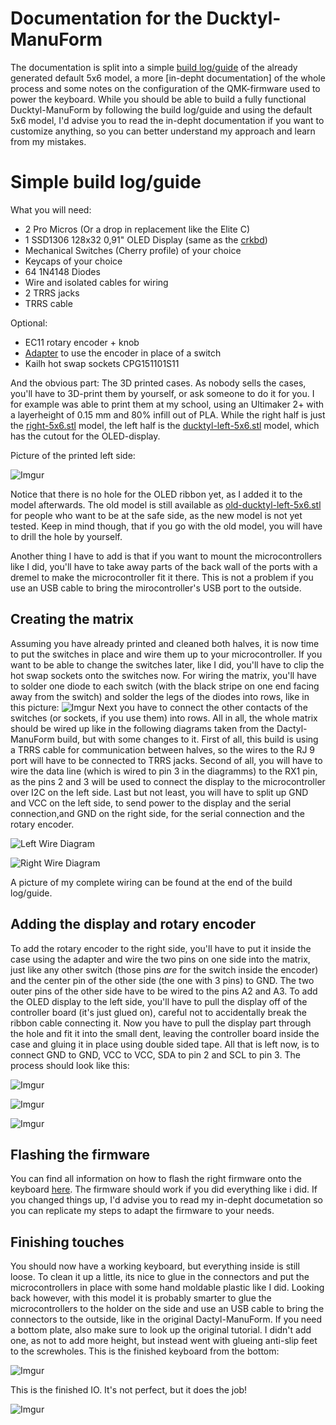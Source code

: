 # Documentation for the Ducktyl-ManuForm

The documentation is split into a simple [build log/guide](https://github.com/OutstandingOof/ducktyl-manuform/blob/master/ducktyl/README.md#simple-build-log) of the already generated default 5x6 model, a more [in-depht documentation] of the whole process and some notes on the configuration of the QMK-firmware used to power the keyboard.
While you should be able to build a fully functional Ducktyl-ManuForm by following the build log/guide and using the default 5x6 model, I'd advise you to read the in-depht documentation if you want to customize anything, so you can better understand my approach and learn from my mistakes. 

# Simple build log/guide

What you will need: 

* 2 Pro Micros (Or a drop in replacement like the Elite C)
* 1 SSD1306 128x32 0,91" OLED Display (same as the [crkbd](https://github.com/foostan/crkbd))
* Mechanical Switches (Cherry profile) of your choice
* Keycaps of your choice
* 64 1N4148 Diodes
* Wire and isolated cables for wiring
* 2 TRRS jacks
* TRRS cable

Optional:

* EC11 rotary encoder + knob
* [Adapter](https://www.reddit.com/r/MechanicalKeyboards/comments/chs82g/designed_a_new_adapter_for_installing_rotary/) to use the encoder in place of a switch
* Kailh hot swap sockets CPG151101S11

And the obvious part: The 3D printed cases. As nobody sells the cases, you'll have to 3D-print them by yourself, or ask someone to do it for you. I for example was able to print them at my school, using an Ultimaker 2+ with a layerheight of 0.15 mm and 80% infill out of PLA. While the right half is just the [right-5x6.stl](https://github.com/OutstandingOof/ducktyl-manuform/blob/master/things/right-5x6.stl) model, the left half is the [ducktyl-left-5x6.stl](https://github.com/OutstandingOof/ducktyl-manuform/blob/master/things/ducktyl-left-5x6.stl) model, which has the cutout for the OLED-display.

Picture of the printed left side: 

![Imgur](https://i.imgur.com/dHPAJN4.jpg)

Notice that there is no hole for the OLED ribbon yet, as I added it to the model afterwards. The old model is still available as [old-ducktyl-left-5x6.stl](https://github.com/OutstandingOof/ducktyl-manuform/blob/master/things/old-ducktyl-left-5x6.stl) for people who want to be at the safe side, as the new model is not yet tested. Keep in mind though, that if you go with the old model, you will have to drill the hole by yourself. 

Another thing I have to add is that if you want to mount the microcontrollers like I did, you'll have to take away parts of the back wall of the ports with a dremel to make the microcontroller fit it there. This is not a problem if you use an USB cable to bring the mirocontroller's USB port to the outside. 



## Creating the matrix

Assuming you have already printed and cleaned both halves, it is now time to put the switches in place and wire them up to your microcontroller. If you want to be able to change the switches later, like I  did, you'll have to clip the hot swap sockets onto the switches now. 
For wiring the matrix, you'll have to solder one diode to each switch (with the black stripe on one end facing away from the switch) and solder the legs of the diodes into rows, like in this picture: 
![Imgur](https://i.imgur.com/6tdU25J.jpg)
Next you have to connect the other contacts of the switches (or sockets, if you use them) into rows. All in all, the whole matrix should be wired up like in the following diagrams taken from the Dactyl-ManuForm build, but with some changes to it. First of all, this build is using a TRRS cable for communication between halves, so the wires to the RJ 9 port will have to be connected to TRRS jacks. Second of all, you will have to wire the data line (which is wired to pin 3 in the diagramms) to the RX1 pin, as the pins 2 and 3 will be used to connect the display to the microcontroller over I2C on the left side. Last but not least, you will have to split up GND and VCC on the left side, to send power to the display and the serial connection,and GND on the right side, for the serial connection and the rotary encoder. 

![Left Wire Diagram](/resources/dactyl_manuform_left_wire_diagram.png)

![Right Wire Diagram](/resources/dactyl_manuform_right_wire_diagram.png)

A picture of my complete wiring can be found at the end of the build log/guide.

## Adding the display and rotary encoder

To add the rotary encoder to the right side, you'll have to put it inside the case using the adapter and wire the two pins on one side into the matrix, just like any other switch (those pins *are* for the switch inside the encoder) and the center pin of the other side (the one with 3 pins) to GND. The two outer pins of the other side have to be wired to the pins A2 and A3.
To add the OLED display to the left side, you'll have to pull the display off of the controller board (it's just glued on), careful not to accidentally break the ribbon cable connecting it. Now you have to pull the display part through the hole and fit it into the small dent, leaving the controller board inside the case and gluing it in place using double sided tape. All that is left now, is to connect GND to GND, VCC to VCC, SDA
to pin 2 and SCL to pin 3. The process should look like this: 

![Imgur](https://i.imgur.com/3NIb3jX.jpg)

![Imgur](https://i.imgur.com/ac253XE.jpg)

![Imgur](https://i.imgur.com/4qDCBPm.jpg)

## Flashing the firmware

You can find all information on how to flash the right firmware onto the keyboard [here](https://github.com/OutstandingOof/qmk_firmware/tree/ducktyl_manuform/keyboards/handwired/ducktyl_manuform). The firmware should work if you did everything like i did. If you changed things up, I'd advise you to read my in-depht documetation so you can replicate my steps to adapt the firmware to your needs. 

## Finishing touches

You should now have a working keyboard, but everything inside is still loose. To clean it up a little, its nice to glue in the connectors and put the microcontrollers in place with some hand moldable plastic like I did. Looking back however, with this model it is probably smarter to glue the microcontrollers to the holder on the side and use an USB cable to bring the connectors to the outside, like in the original Dactyl-ManuForm. If you need a bottom plate, also make sure to look up the original tutorial. I didn't add one, as not to add more height, but instead went with glueing anti-slip feet to the screwholes. This is the finished keyboard from the bottom: 

![Imgur](https://i.imgur.com/VCkwyaX.jpg?1)

This is the finished IO. It's not perfect, but it does the job!

![Imgur](https://i.imgur.com/olPG2hG.jpg)

